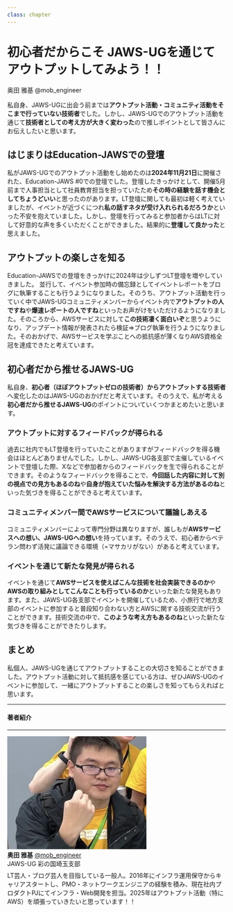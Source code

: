 ```yaml
---
class: chapter
---
```


# 初心者だからこそ JAWS-UGを通じてアウトプットしてみよう！！

<div class="flush-right">
奥田 雅基 @mob_engineer
</div>


私自身、JAWS-UGに出会う前までは**アウトプット活動・コミュニティ活動をそこまで行っていない技術者**でした。しかし、JAWS-UGでのアウトプット活動を通じて**技術者としての考え方が大きく変わった**ので推しポイントとして皆さんにお伝えしたいと思います。

## はじまりはEducation-JAWSでの登壇

私がJAWS-UGでのアウトプット活動をし始めたのは**2024年11月21日**に開催された、Education-JAWS #0での登壇でした。登壇したきっかけとして、開催5月前まで人事担当として社員教育担当を担っていたため**その時の経験を話す機会としてちょうどいい**と思ったのがあります。LT登壇に関しても最初は軽く考えていましたが、イベントが近づくにつれ**私の話すネタが受け入れられるだろうか**といった不安を抱えていました。しかし、登壇を行ってみると参加者からはLTに対して好意的な声を多くいただくことができました。結果的に**登壇して良かった**と思えました。

## アウトプットの楽しさを知る

Education-JAWSでの登壇をきっかけに2024年は少しずつLT登壇を増やしていきました。
並行して、イベント参加時の備忘録としてイベントレポートをブログに執筆することも行うようになりました。そのうち、アウトプット活動を行っていく中でJAWS-UGコミュニティメンバーからイベント内で**アウトプットの人ですね**や**爆速レポートの人ですね**といったお声がけをいただけるようになりました。そのころから、AWSサービスに対して**この技術凄く面白いぞ**と思うようになり、アップデート情報が発表されたら検証⇒ブログ執筆を行うようになりました。そのおかげで、AWSサービスを学ぶことへの抵抗感が薄くなりAWS資格全冠を達成できたと考えています。

## 初心者だから推せるJAWS-UG

私自身、**初心者（ほぼアウトプットゼロの技術者）からアウトプットする技術者**へ変化したのはJAWS-UGのおかげだと考えています。そのうえで、私が考える**初心者だから推せるJAWS-UG**のポイントについていくつかまとめたいと思います。

### アウトプットに対するフィードバックが得られる

過去に社内でもLT登壇を行っていたことがありますがフィードバックを得る機会はほとんどありませんでした。しかし、JAWS-UG各支部で主催しているイベントで登壇した際、Xなどで参加者からのフィードバックを生で得られることができます。そのようなフィードバックを得ることで、**今回話した内容に対して別の視点での見方もあるのね**や**自身が抱えていた悩みを解決する方法があるのね**といった気づきを得ることができると考えています。

### コミュニティメンバー間でAWSサービスについて議論しあえる

コミュニティメンバーによって専門分野は異なりますが、誰しもが**AWSサービスへの想い、JAWS-UGへの想い**を持っています。そのうえで、初心者からベテラン問わず活発に議論できる環境（=マサカリがない）があると考えています。

### イベントを通じて新たな発見が得られる

イベントを通じて**AWSサービスを使えばこんな技術を社会実装できるのか**や**AWSの取り組みとしてこんなことも行っているのか**といった新たな発見もあります。また、JAWS-UG各支部でイベントを開催しているため、小旅行で地方支部のイベントに参加すると普段知り合わない方とAWSに関する技術交流が行うことができます。技術交流の中で、**このような考え方もあるのね**といった新たな気づきを得ることができたりします。

## まとめ

私個人、JAWS-UGを通じてアウトプットすることの大切さを知ることができました。アウトプット活動に対して抵抗感を感じている方は、ぜひJAWS-UGのイベントに参加して、一緒にアウトプットすることの楽しさを知ってもらえればと思います。

<hr class="page-wrap" />

#### 著者紹介

---

<div class="author-profile">
    <img src="images/mobengineer.png">
    <div>
        <div>
            <b>奥田 雅基</b>
            <a href="https://x.com/mob_engineer">@mob_engineer</a>
        </div>
        <div>
            JAWS-UG 彩の国埼玉支部
        </div>
    </div>
</div>
<p style="margin-top: 0.5em; margin-bottom: 2em;">
LT芸人・ブログ芸人を目指している一般人。2016年にインフラ運用保守からキャリアスタートし、PMO・ネットワークエンジニアの経験を積み、現在社内プロダクトPJにてインフラ・Web開発を担当。2025年はアウトプット活動（特にAWS）を頑張っていきたいと思っています！！
</p>